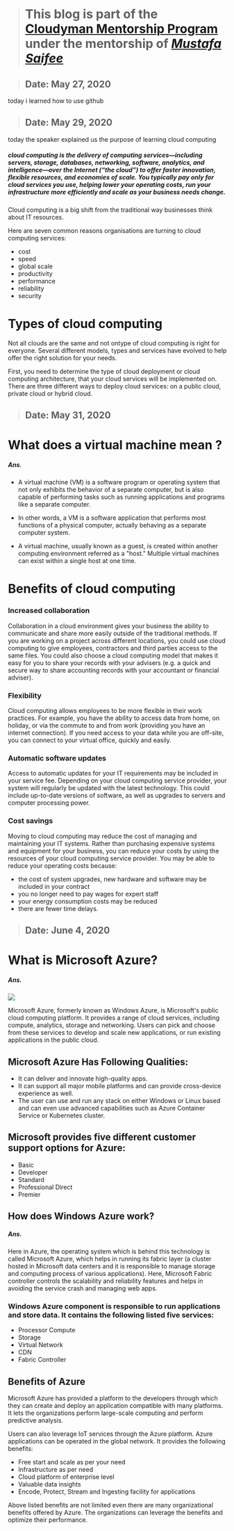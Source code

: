 > # This blog is part of the **[Cloudyman Mentorship Program](https://t.co/78sRvCvYiO?amp=1)** under the mentorship of *[Mustafa Saifee](https://www.linkedin.com/in/saifeemustafaq/)*

> ## Date: May 27, 2020
today i learned how to use github

> ## Date: May 29, 2020

 today the speaker explained us the purpose of learning cloud computing  

##### cloud computing is the delivery of computing services—including servers, storage, databases, networking, software, analytics, and intelligence—over the Internet (“the cloud”) to offer faster innovation, flexible resources, and economies of scale. You typically pay only for cloud services you use, helping lower your operating costs, run your infrastructure more efficiently and scale as your business needs change.

Cloud computing is a big shift from the traditional way businesses think about IT resources. 

Here are seven common reasons organisations are turning to cloud computing services:
- cost  
- speed  
- global scale  
- productivity  
- performance  
- reliability  
- security  

# Types of cloud computing  

Not all clouds are the same and not ontype of cloud computing is right for everyone. Several different models, types and services have evolved to help offer the right solution for your needs.

First, you need to determine the type of cloud deployment or cloud computing architecture, that your cloud services will be implemented on. There are three different ways to deploy cloud services: on a public cloud, private cloud or hybrid cloud.

> ## Date: May 31, 2020

# What does a virtual machine mean ?

##### Ans.

- A virtual machine (VM) is a software program or operating system that not only exhibits the behavior of a separate computer, but is also capable of performing tasks such as running applications and programs like a separate computer.

- In other words, a VM is a software application that performs most functions of a physical computer, actually behaving as a separate computer system.

- A virtual machine, usually known as a guest, is created within another computing environment referred as a "host." Multiple virtual machines can exist within a single host at one time.

# Benefits of cloud computing

### Increased collaboration

Collaboration in a cloud environment gives your business the ability to communicate and share more easily outside of the traditional methods. If you are working on a project across different locations, you could use cloud computing to give employees, contractors and third parties access to the same files. You could also choose a cloud computing model that makes it easy for you to share your records with your advisers (e.g. a quick and secure way to share accounting records with your accountant or financial adviser).

### Flexibility

Cloud computing allows employees to be more flexible in their work practices. For example, you have the ability to access data from home, on holiday, or via the commute to and from work (providing you have an internet connection). If you need access to your data while you are off-site, you can connect to your virtual office, quickly and easily.

### Automatic software updates

Access to automatic updates for your IT requirements may be included in your service fee. Depending on your cloud computing service provider, your system will regularly be updated with the latest technology. This could include up-to-date versions of software, as well as upgrades to servers and computer processing power.

### Cost savings

Moving to cloud computing may reduce the cost of managing and maintaining your IT systems. Rather than purchasing expensive systems and equipment for your business, you can reduce your costs by using the resources of your cloud computing service provider. You may be able to reduce your operating costs because:

- the cost of system upgrades, new hardware and software may be included in your contract
- you no longer need to pay wages for expert staff
- your energy consumption costs may be reduced
- there are fewer time delays.

> ## Date: June 4, 2020

# What is Microsoft Azure?

##### Ans.

![](https://encrypted-tbn0.gstatic.com/images?q=tbn%3AANd9GcQMVxxgxROub14kUtodd9vn-cFJb72dBcxHJZocW1cqLzYgD2am&usqp=CAU)

Microsoft Azure, formerly known as Windows Azure, is Microsoft's public cloud computing platform. It provides a range of cloud services, including compute, analytics, storage and networking. Users can pick and choose from these services to develop and scale new applications, or run existing applications in the public cloud.

## Microsoft Azure Has Following Qualities:

- It can deliver and innovate high-quality apps.
- It can support all major mobile platforms and can provide cross-device experience as well.
- The user can use and run any stack on either Windows or Linux based and can even use advanced capabilities such as Azure Container Service or Kubernetes cluster.

## Microsoft provides five different customer support options for Azure:

- Basic
- Developer
- Standard
- Professional Direct
- Premier

## How does Windows Azure work?

##### Ans.

Here in Azure, the operating system which is behind this technology is called Microsoft Azure, which helps in running its fabric layer (a cluster hosted in Microsoft data centers and it is responsible to manage storage and computing process of various applications). Here, Microsoft Fabric controller controls the scalability and reliability features and helps in avoiding the service crash and managing web apps.

### Windows Azure component is responsible to run applications and store data. It contains the following listed five services:
- Processor Compute
- Storage
- Virtual Network
- CDN
- Fabric Controller

## Benefits of Azure

Microsoft Azure has provided a platform to the developers through which they can create and deploy an application compatible with many platforms. It lets the organizations perform large-scale computing and perform predictive analysis.

Users can also leverage IoT services through the Azure platform. Azure applications can be operated in the global network. It provides the following benefits:

- Free start and scale as per your need
- Infrastructure as per need
- Cloud platform of enterprise level
- Valuable data insights
- Encode, Protect, Stream and Ingesting facility for applications

Above listed benefits are not limited even there are many organizational benefits offered by Azure. The organizations can leverage the benefits and optimize their performance.
